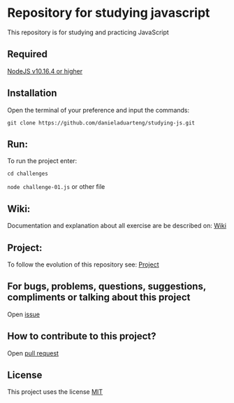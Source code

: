 # Repository for studying javascript
This repository is for studying and practicing JavaScript

## Required
[NodeJS v10.16.4 or higher](https://nodejs.org/en/)

## Installation
Open the terminal of your preference and input the commands:

`git clone https://github.com/danieladuarteng/studying-js.git`

## Run:
To run the project enter:

`cd challenges`

`node challenge-01.js` or other file

## Wiki: 
Documentation and explanation about all exercise are be described on: [Wiki](https://github.com/danieladuarteng/studying-js/wiki)

## Project:
To follow the evolution of this repository see: [Project](https://github.com/danieladuarteng/studying-js/projects/1)

## For bugs, problems, questions, suggestions, compliments or talking about this project

Open [issue](https://github.com/danieladuarteng/studying-js/issues/new)

## How to contribute to this project?

Open [pull request](https://github.com/danieladuarteng/studying-js/compare) 

## License

This project uses the license [MIT](https://choosealicense.com/licenses/mit/)
